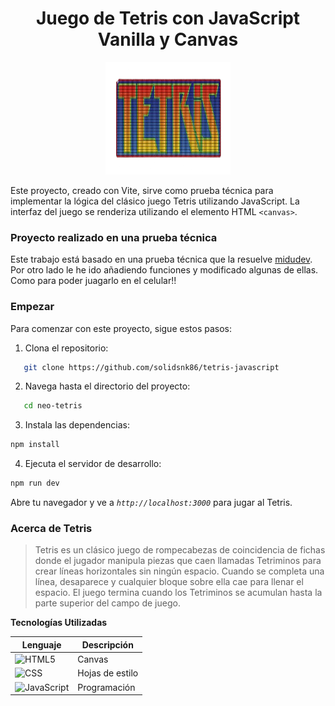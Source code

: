 <div align="center">
   <h1>Juego de Tetris con JavaScript Vanilla y Canvas</h1>
</div>

<div align="center">
<img src="./public/tetris-picture.png" width="200" height="180"/>
</div>

Este proyecto, creado con Vite, sirve como prueba técnica para implementar la lógica del clásico juego Tetris utilizando JavaScript. La interfaz del juego se renderiza utilizando el elemento HTML `<canvas>`.

### Proyecto realizado en una prueba técnica

Este trabajo está basado en una prueba técnica que la resuelve <a href="https://github.com/midudev">midudev</a>.
Por otro lado le he ido añadiendo funciones y modificado algunas de ellas. Como para poder juagarlo en el celular!!

### Empezar

Para comenzar con este proyecto, sigue estos pasos:

1. Clona el repositorio:

```bash
   git clone https://github.com/solidsnk86/tetris-javascript
```

2. Navega hasta el directorio del proyecto:

```bash
   cd neo-tetris
```

3. Instala las dependencias:

```bash
npm install
```

4. Ejecuta el servidor de desarrollo:

```bash
npm run dev
```

Abre tu navegador y ve a _`http://localhost:3000`_ para jugar al Tetris.

### Acerca de Tetris

> Tetris es un clásico juego de rompecabezas de coincidencia de fichas donde el jugador manipula piezas que caen llamadas Tetriminos para crear líneas horizontales sin ningún espacio. Cuando se completa una línea, desaparece y cualquier bloque sobre ella cae para llenar el espacio. El juego termina cuando los Tetriminos se acumulan hasta la parte superior del campo de juego.

**Tecnologías Utilizadas**

| Lenguaje                                                                                             | Descripción     |
| ---------------------------------------------------------------------------------------------------- | --------------- |
| ![HTML5](https://img.shields.io/badge/HTML5-%23E34F26.svg?logo=html5&logoColor=white)                | Canvas          |
| ![CSS](https://img.shields.io/badge/CSS-%231572B6.svg?logo=css3&logoColor=white)                     | Hojas de estilo |
| ![JavaScript](https://img.shields.io/badge/JavaScript-%23F7DF1E.svg?logo=javascript&logoColor=black) | Programación    |
